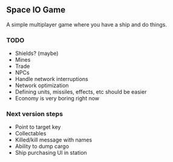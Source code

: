 ## Space IO Game

A simple multiplayer game where you have a ship and do things.

### TODO

- Shields? (maybe)
- Mines
- Trade
- NPCs
- Handle network interruptions
- Network optimization
- Defining units, missiles, effects, etc should be easier
- Economy is very boring right now

### Next version steps

- Point to target key
- Collectables
- Killed/kill message with names
- Ability to dump cargo
- Ship purchasing UI in station

